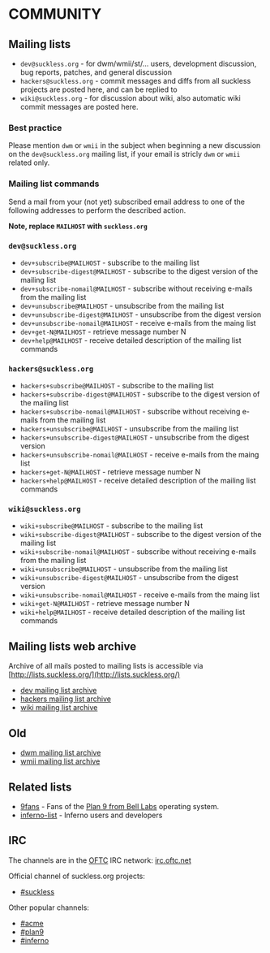 COMMUNITY
=========

Mailing lists
-------------

* `dev@suckless.org` - for dwm/wmii/st/... users, development discussion, bug reports, patches, and general discussion
* `hackers@suckless.org` - commit messages and diffs from all suckless projects are posted here, and can be replied to
* `wiki@suckless.org` - for discussion about wiki, also automatic wiki commit messages are posted here.

### Best practice

Please mention `dwm` or `wmii` in the subject when beginning a new discussion
on the `dev@suckless.org` mailing list, if your email is stricly `dwm` or
`wmii` related only.

### Mailing list commands

Send a mail from your (not yet) subscribed email address to one of the
following addresses to perform the described action.

**Note, replace `MAILHOST` with `suckless.org`**

### `dev@suckless.org`

* `dev+subscribe@MAILHOST` - subscribe to the mailing list
* `dev+subscribe-digest@MAILHOST` - subscribe to the digest version of the mailing list
* `dev+subscribe-nomail@MAILHOST` - subscribe without receiving e-mails from the mailing list
* `dev+unsubscribe@MAILHOST` - unsubscribe from the mailing list
* `dev+unsubscribe-digest@MAILHOST` - unsubscribe from the digest version
* `dev+unsubscribe-nomail@MAILHOST` - receive e-mails from the maing list
* `dev+get-N@MAILHOST` - retrieve message number N
* `dev+help@MAILHOST` - receive detailed description of the mailing list commands

### `hackers@suckless.org`

* `hackers+subscribe@MAILHOST` - subscribe to the mailing list
* `hackers+subscribe-digest@MAILHOST` - subscribe to the digest version of the mailing list
* `hackers+subscribe-nomail@MAILHOST` - subscribe without receiving e-mails from the mailing list
* `hackers+unsubscribe@MAILHOST` - unsubscribe from the mailing list
* `hackers+unsubscribe-digest@MAILHOST` - unsubscribe from the digest version
* `hackers+unsubscribe-nomail@MAILHOST` - receive e-mails from the maing list
* `hackers+get-N@MAILHOST` - retrieve message number N
* `hackers+help@MAILHOST` - receive detailed description of the mailing list commands

### `wiki@suckless.org`

* `wiki+subscribe@MAILHOST` - subscribe to the mailing list
* `wiki+subscribe-digest@MAILHOST` - subscribe to the digest version of the mailing list
* `wiki+subscribe-nomail@MAILHOST` - subscribe without receiving e-mails from the mailing list
* `wiki+unsubscribe@MAILHOST` - unsubscribe from the mailing list
* `wiki+unsubscribe-digest@MAILHOST` - unsubscribe from the digest version
* `wiki+unsubscribe-nomail@MAILHOST` - receive e-mails from the maing list
* `wiki+get-N@MAILHOST` - retrieve message number N
* `wiki+help@MAILHOST` - receive detailed description of the mailing list commands


Mailing lists web archive
-------------------------

Archive of all mails posted to mailing lists is accessible via [http://lists.suckless.org/](http://lists.suckless.org/)

* [dev mailing list archive][devarchive]
* [hackers mailing list archive][hackersarchive]
* [wiki mailing list archive][wikiarchive]

Old
---
* [dwm mailing list archive][dwmarchive]
* [wmii mailing list archive][wmiiarchive]

Related lists
-------------

* [9fans](http://plan9.bell-labs.com/wiki/plan9/mailing_lists/#9fans) - Fans of the [Plan 9 from Bell Labs](http://9fans.net) operating system.
* [inferno-list](http://plan9.bell-labs.com/wiki/plan9/mailing_lists/#INFERNO-LIST) - Inferno users and developers

IRC
---

The channels are in the [OFTC](http://www.oftc.net) IRC network: [irc.oftc.net](irc://irc.oftc.net/)

Official channel of suckless.org projects:

* [#suckless](irc://irc.oftc.net/#suckless)

Other popular channels:

* [#acme](irc://irc.oftc.net/#acme)
* [#plan9](irc://irc.freenode.net/#plan9)
* [#inferno](irc://irc.freenode.net/#inferno)

[devarchive]: http://lists.suckless.org/dev/
[dwmarchive]: http://lists.suckless.org/dwm/
[hackersarchive]: http://lists.suckless.org/hackers/
[wikiarchive]: http://lists.suckless.org/wiki/
[wmiiarchive]: http://lists.suckless.org/wmii/
